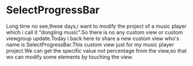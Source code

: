 # SelectProgressBar
  Long time no see,these days,i want to modify the project of a music player which i call it "dongling music".So there is no any custom view or custom viewgroup update.Today i back here to share a new custom view who's name is SelectProgressBar.This custom view just for my music player project.We can get the specific value not percentage from the view,so that wo can modify some elements by touching the view.

